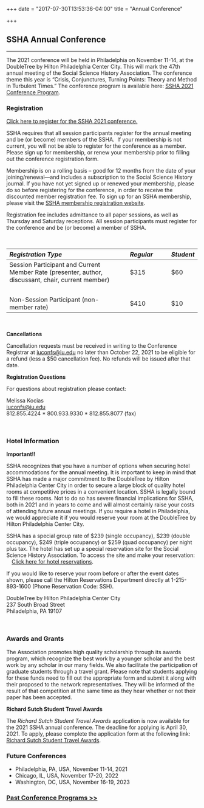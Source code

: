 +++
date = "2017-07-30T13:53:36-04:00"
title = "Annual Conference"

+++

## **SSHA Annual Conference**

<hr width=300; align=left>

The 2021 conference will be held in Philadelphia on November 11-14, at the DoubleTree by Hilton Philadelphia Center City. This will mark the 47th annual meeting of the Social Science History Association. The conference theme this year is “Crisis, Conjunctures, Turning Points: Theory and Method in Turbulent Times.” The conference program is available here: [SSHA 2021 Conference Program](/files/SSHA2021_Full_Program.pdf).

### Registration

<a href="https://indianauniv.ungerboeck.com/prod/emc00/register.aspx?OrgCode=10&EvtID=10425&AppCode=REG&CC=121092803651" target="_blank">Click here to register for the SSHA 2021 conference.</a>

SSHA requires that all session participants register for the annual meeting and be (or become) members of the SSHA.  If your membership is not current, you will not be able to register for the conference as a member.  Please sign up for membership, or renew your membership prior to filling out the conference registration form.

Membership is on a rolling basis – good for 12 months from the date of your joining/renewal—and includes a subscription to the Social Science History journal. If you have not yet signed up or renewed your membership, please do so before registering for the conference, in order to receive the discounted member registration fee. To sign up for an SSHA membership, please visit the <a href="https://indianauniv-web.ungerboeck.com/mbd/mbd_p23_add_member.aspx?oc=10&cc=SSHA-MEMBER" target="_blank">SSHA membership registration website</a>.

Registration fee includes admittance to all paper sessions, as well as Thursday and Saturday receptions. All session participants must register for the conference and be (or become) a member of SSHA. 

&emsp;

*Registration Type* | &emsp; | *Regular* | &emsp; | *Student*
:--- | --- | :--- | --- | :---
Session Participant and Current Member Rate (presenter, author, discussant, chair, current member) | | $315 | | $60
| &emsp; | &emsp; | &emsp; | &emsp; |
Non-Session Participant (non-member rate) | | $410 | | $10

&emsp;

**Cancellations**  

Cancellation requests must be received in writing to the Conference Registrar at iuconfs@iu.edu no later than October 22, 2021 to be eligible for a refund (less a $50 cancellation fee).  No refunds will be issued after that date.  

**Registration Questions**

For questions about registration please contact:

Melissa Kocias  
<iuconfs@iu.edu>  
812.855.4224 * 800.933.9330 * 812.855.8077 (fax) 
  
&emsp;  

### Hotel Information

**Important!!**

SSHA recognizes that you have a number of options when securing hotel accommodations for the annual meeting.  It is important to keep in mind that SSHA has made a major commitment to the DoubleTree by Hilton Philadelphia Center City in order to secure a large block of quality hotel rooms at competitive prices in a convenient location.  SSHA is legally bound to fill these rooms.  Not to do so has severe financial implications for SSHA, both in 2021 and in years to come and will almost certainly raise your costs of attending future annual meetings.  If you require a hotel in Philadelphia, we would appreciate it if you would reserve your room at the DoubleTree by Hilton Philadelphia Center City.

SSHA has a special group rate of $239 (single occupancy), $239 (double occupancy), $249 (triple occupancy) or $259 (quad occupancy) per night plus tax.  The hotel has set up a special reservation site for the Social Science History Association.  To access the site and make your reservation: &emsp;<a href="https://book.passkey.com/go/SSHA" target="_blank">Click here for hotel reservations</a>.

If you would like to reserve your room before or after the event dates shown, please call the Hilton Reservations Department directly at 1-215-893-1600 (Phone Reservation Code: SSH). 

DoubleTree by Hilton Philadelphia Center City  
237 South Broad Street  
Philadelphia, PA 19107  
  
&emsp;  

### Awards and Grants  

The Association promotes high quality scholarship through its awards program, which recognize the best work by a younger scholar and the best work by any scholar in our many fields. We also facilitate the participation of graduate students through a travel grant. Please note that students applying for these funds need to fill out the appropriate form and submit it along with their proposed to the network representatives. They will be informed of the result of that competition at the same time as they hear whether or not their paper has been accepted.  

**Richard Sutch Student Travel Awards**  

The _Richard Sutch Student Travel Awards_ application is now available for the 2021 SSHA annual conference. The deadline for applying is April 30, 2021. To apply, please complete the application form at the following link: <a href="https://forms.gle/sJwf1pkbNi5W6e146" target="_blank">Richard Sutch Student Travel Awards</a>.  

### Future Conferences

- Philadelphia, PA, USA, November 11-14, 2021
- Chicago, IL, USA, November 17-20, 2022
- Washington, DC, USA, November 16-19, 2023

### [Past Conference Programs >>](/programs/)